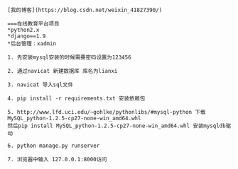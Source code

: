     [我的博客](https://blog.csdn.net/weixin_41827390/)
    
    ===在线教育平台项目
    *python2.x
    *django==1.9
    *后台管理：xadmin
    
    1. 先安装mysql安装的时候需要密码设置为123456

    2. 通过navicat 新建数据库 库名为lianxi

    3. navicat 导入sql文件
    
    4. pip install -r requirements.txt 安装依赖包
    
    5. http://www.lfd.uci.edu/~gohlke/pythonlibs/#mysql-python 下载 MySQL_python-1.2.5-cp27-none-win_amd64.whl
    然后pip install MySQL_python-1.2.5-cp27-none-win_amd64.whl 安装mysqldb驱动
    
    6. python manage.py runserver

    7. 浏览器中输入 127.0.0.1:8000访问
    
   
    
